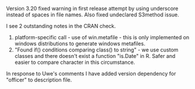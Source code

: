 Version 3.20 fixed warning in first release attempt by using underscore instead of spaces in file names. Also fixed undeclared S3method issue. 

I see 2 outstanding notes in the CRAN check. 
1) platform-specific call - use of win.metafile - this is only implemented on windows distributions to generate windows metafiles. 
2) "Found if() conditions comparing class() to string" - we use custom classes and there doesn't exist a function "is.Date" in R. Safer and easier to compare character in this circumstance. 


In response to Uwe's comments I have added version dependency for "officer" to description file. 


